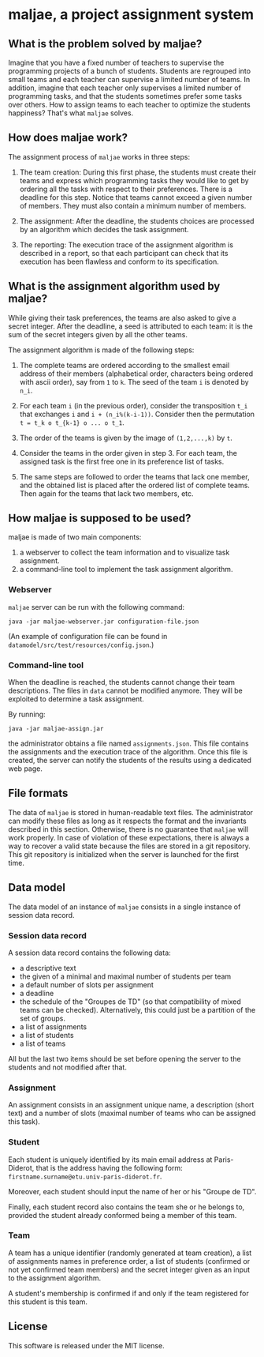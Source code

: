 # maljae, a project assignment system

## What is the problem solved by maljae?

Imagine that you have a fixed number of teachers to supervise the
programming projects of a bunch of students. Students are regrouped
into small teams and each teacher can supervise a limited number of
teams. In addition, imagine that each teacher only supervises a limited
number of programming tasks, and that the students sometimes prefer some
tasks over others. How to assign teams to each teacher to optimize the
students happiness? That's what `maljae` solves.

## How does maljae work?

The assignment process of `maljae` works in three steps:

1. The team creation: During this first phase, the students must create
   their teams and express which programming tasks they would like to
   get by ordering all the tasks with respect to their preferences.
   There is a deadline for this step. Notice that teams cannot exceed
   a given number of members. They must also contain a minimum number
   of members.

2. The assignment: After the deadline, the students choices are
   processed by an algorithm which decides the task assignment.

3. The reporting: The execution trace of the assignment algorithm
   is described in a report, so that each participant can check that
   its execution has been flawless and conform to its specification.

## What is the assignment algorithm used by maljae?

While giving their task preferences, the teams are also asked to give
a secret integer. After the deadline, a seed is attributed to each team: it
is the sum of the secret integers given by all the other teams.

The assignment algorithm is made of the following steps:

1. The complete teams are ordered according to the smallest email address of
   their members (alphabetical order, characters being ordered with
   ascii order), say from `1` to `k`. The seed of the team `i` is denoted by `n_i`.
   
2. For each team `i` (in the previous order), consider the
   transposition `t_i` that exchanges `i` and `i +
   (n_i%(k-i-1))`. Consider then the permutation `t = t_k o t_{k-1} o
   ... o t_1`.
   
3. The order of the teams is given by the image of `(1,2,...,k)`
   by `t`.
   
4. Consider the teams in the order given in step 3. For each team, the
   assigned task is the first free one in its preference list of tasks.

5. The same steps are followed to order the teams that lack one
   member, and the obtained list is placed after the ordered list of
   complete teams. Then again for the teams that lack two members, etc.

## How maljae is supposed to be used?

maljae is made of two main components:
1. a webserver to collect the team information and to visualize task assignment.
2. a command-line tool to implement the task assignment algorithm.

### Webserver

`maljae` server can be run with the following command:

```
java -jar maljae-webserver.jar configuration-file.json
```

(An example of configuration file can be found in `datamodel/src/test/resources/config.json`.)

### Command-line tool

When the deadline is reached, the students cannot change their team
descriptions. The files in `data` cannot be modified anymore. They
will be exploited to determine a task assignment.

By running:

```
java -jar maljae-assign.jar
```

the administrator obtains a file named `assignments.json`. This file
contains the assignments and the execution trace of the
algorithm. Once this file is created, the server can notify the
students of the results using a dedicated web page.

## File formats

The data of `maljae` is stored in human-readable text files. The
administrator can modify these files as long as it respects the format
and the invariants described in this section. Otherwise, there is no
guarantee that `maljae` will work properly. In case of violation of
these expectations, there is always a way to recover a valid state
because the files are stored in a git repository. This git repository
is initialized when the server is launched for the first time.

## Data model

The data model of an instance of `maljae` consists in a single instance of session data record.

### Session data record 

A session data record contains the following data: 

 - a descriptive text
 - the given of a minimal and maximal number of students per team 
 - a default number of slots per assignment
 - a deadline
 - the schedule of the "Groupes de TD" (so that compatibility of mixed teams can be checked). Alternatively, this could just be a partition of the set of groups. 
 - a list of assignments
 - a list of students 
 - a list of teams
 
 All but the last two items should be set before opening the server to the students and not modified after that.
 
### Assignment

 An assignment consists in an assignment unique name, a description (short text) and a number of slots (maximal number of teams who can be assigned this task). 
  
### Student

 Each student is uniquely identified by its main email address at Paris-Diderot, that is the address having the following form: `firstname.surname@etu.univ-paris-diderot.fr`.
 
 Moreover, each student should input the name of her or his "Groupe de TD".
 
 Finally, each student record also contains the team she or he belongs to, provided the student already conformed being a member of this team. 
 
### Team

A team has a unique identifier (randomly generated at team creation), a list of assignments names in preference order, a list of students (confirmed or not yet confirmed team members) and the secret integer given as an input to the assignment algorithm.
 
A student's membership is confirmed if and only if the team registered for this student is this team.
 
## License

This software is released under the MIT license.
